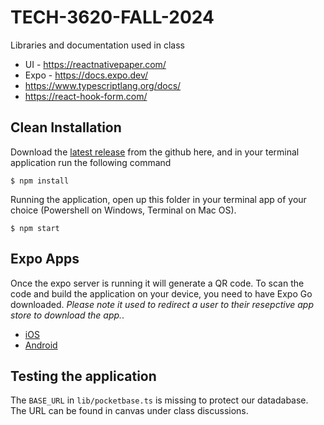 # TECH-3620-FALL-2024

Libraries and documentation used in class

- UI - https://reactnativepaper.com/
- Expo - https://docs.expo.dev/
- https://www.typescriptlang.org/docs/
- https://react-hook-form.com/

## Clean Installation

Download the [latest release](https://github.com/rskwiat/TECH-3620-FALL-2024/releases) from the github here, and in your terminal application run the following command 

```
$ npm install
```

Running the application, open up this folder in your terminal app of your choice (Powershell on Windows, Terminal on Mac OS).

```
$ npm start
```

## Expo Apps

Once the expo server is running it will generate a QR code. To scan the code and build the application on your device, you need to have Expo Go downloaded. *Please note it used to redirect a user to their resepctive app store to download the app.*.

- [iOS](https://apps.apple.com/us/app/expo-go/id982107779)
- [Android](https://play.google.com/store/apps/details?id=host.exp.exponent&hl=en-US&pli=1)

## Testing the application

The `BASE_URL` in `lib/pocketbase.ts` is missing to protect our datadabase. The URL can be found in canvas under class discussions.

